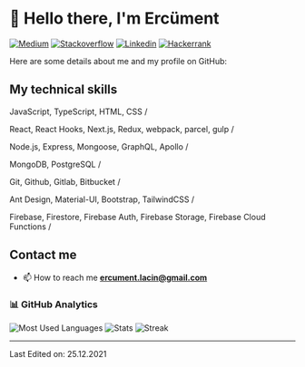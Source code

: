 # 👋 Hello there, I'm Ercüment

[![Medium](https://img.shields.io/badge/Medium-12100E?style=flat&logo=medium&logoColor=white)](https://ercumentlacin.medium.com/)
[![Stackoverflow](https://img.shields.io/badge/Stack_Overflow-FE7A16?style=flat&logo=stack-overflow&logoColor=white)](https://stackoverflow.com/users/14406819/erc%c3%bcment)
[![Linkedin](https://img.shields.io/badge/LinkedIn-blue?style=flat&logo=linkedin&labelColor=blue)](https://www.linkedin.com/in/ercument-lacin/)
[![Hackerrank](https://img.shields.io/badge/Hackerrank-black?logo=HackerRank&labelColor=black)](https://www.hackerrank.com/ercumentlacin)

Here are some details about me and my profile on GitHub:

## My technical skills

JavaScript, TypeScript, HTML, CSS /

React, React Hooks, Next.js, Redux, webpack, parcel, gulp /

Node.js, Express, Mongoose, GraphQL, Apollo /

MongoDB, PostgreSQL /

Git, Github, Gitlab, Bitbucket /

Ant Design, Material-UI, Bootstrap, TailwindCSS /

Firebase, Firestore, Firebase Auth, Firebase Storage, Firebase Cloud Functions /

## Contact me

- 📫 How to reach me **ercument.lacin@gmail.com**

### 📊 GitHub Analytics

![Most Used Languages](https://github-readme-stats.vercel.app/api/top-langs?username=ercumentlacin&show_icons=true&locale=en&layout=compact&langs_count=8&theme=algolia)
![Stats](https://github-readme-stats.vercel.app/api?username=ercumentlacin&show_icons=true&locale=en&theme=algolia&include_all_commits=true&count_private=true)
![Streak](https://github-readme-streak-stats.herokuapp.com?user=ercumentlacin&theme=algolia)

---

Last Edited on: 25.12.2021
